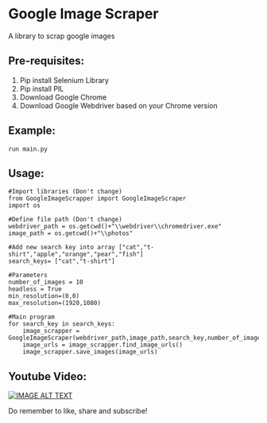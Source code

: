 # Google Image Scraper
A library to scrap google images

## Pre-requisites:
1. Pip install Selenium Library
2. Pip install PIL
3. Download Google Chrome 
4. Download Google Webdriver based on your Chrome version

## Example:
```
run main.py
```

## Usage:
```
#Import libraries (Don't change)
from GoogleImageScrapper import GoogleImageScraper
import os

#Define file path (Don't change)
webdriver_path = os.getcwd()+"\\webdriver\\chromedriver.exe"
image_path = os.getcwd()+"\\photos"

#Add new search key into array ["cat","t-shirt","apple","orange","pear","fish"]
search_keys= ["cat","t-shirt"]

#Parameters
number_of_images = 10
headless = True
min_resolution=(0,0)
max_resolution=(1920,1080)

#Main program
for search_key in search_keys:
    image_scrapper = GoogleImageScraper(webdriver_path,image_path,search_key,number_of_images,headless,min_resolution,max_resolution)
    image_urls = image_scrapper.find_image_urls()
    image_scrapper.save_images(image_urls)

```
## Youtube Video:
[![IMAGE ALT TEXT](https://i9.ytimg.com/vi/QZn_ZxpsIw4/sddefault.jpg?time=1615208400000&sqp=CNC_mIIG&rs=AOn4CLB_nrD5FreT5NZgxmuJ93PYKKGvow)](https://youtu.be/QZn_ZxpsIw4 "Google Image Scraper")

Do remember to like, share and subscribe!
